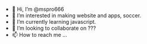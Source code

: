 - 👋 Hi, I’m @mspro666
- 👀 I’m interested in making website and apps, soccer.
- 🌱 I’m currently learning javascript.
- 💞️ I’m looking to collaborate on ???
- 📫 How to reach me ...

<!---
mspro666/mspro666 is a ✨ special ✨ repository because its `README.md` (this file) appears on your GitHub profile.
You can click the Preview link to take a look at your changes.
--->
